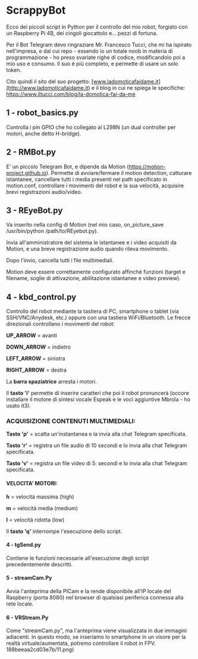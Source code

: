 # ScrappyBot

<div align="left">
Ecco dei piccoli script in Python per il controllo del mio robot, forgiato con un Raspberry Pi 4B, dei cingoli giocattolo e... pezzi di fortuna.

Per il Bot Telegram devo ringraziare Mr. Francesco Tucci, che mi ha ispirato nell'impresa, e dal cui repo - essendo io un totale noob in materia di programmazione - ho preso svariate righe di codice, modificandolo poi a mio uso e consumo. Il suo è più completo, e permette di usare un solo token.

Cito quindi il sito del suo progetto: [www.ladomoticafaidame.it](http://www.ladomoticafaidame.it) e il blog in cui ne spiega le specifiche: https://www.iltucci.com/blog/la-domotica-fai-da-me

## 1 - robot_basics.py

Controlla i pin GPIO che ho collegato al L298N (un dual controller per motori, anche detto H-bridge).

## 2 - RMBot.py

E' un piccolo Telegram Bot, e dipende da Motion (https://motion-project.github.io). Permette di avviare/fermare il motion detection, catturare istantanee, cancellare tutti i media presenti nel path specificato in motion.conf, controllare i movimenti del robot e la sua velocità, acquisire brevi registrazioni audio/video.

## 3 - REyeBot.py

Va inserito nella config di Motion (nel mio caso, on_picture_save /usr/bin/python /path/to/REyebot.py).

Invia all'amministratore del sistema le istantanee e i video acquisiti da Motion, e una breve registrazione audio quando rileva movimento.

Dopo l'invio, cancella tutti i file multimediali.

Motion deve essere correttamente configurato affinché funzioni (target e filename, soglie di attivazione, abilitazione istantanee e video preview).

## 4 - kbd_control.py

Controllo del robot mediante la tastiera di PC, smartphone o tablet (via SSH/VNC/Anydesk, etc.) oppure con una tastiera WiFi/Bluetooth.
Le frecce direzionali controllano i movimenti del robot:

 **UP_ARROW** = avanti

 **DOWN_ARROW** = indietro

 **LEFT_ARROW** = sinistra

 **RIGHT_ARROW** = destra

La **barra spaziatrice** arresta i motori.

Il **tasto 'i'** permette di inserire caratteri che poi il robot pronuncerà (occore installare il motore di sintesi vocale Espeak e le voci aggiuntive Mbrola - ho usato it3).

### ACQUISIZIONE CONTENUTI MULTIMEDIALI:

**Tasto 'p'** = scatta un'instantanea e la invia alla chat Telegram specificata.

**Tasto 'r'** = registra un file audio di 10 secondi e lo invia alla chat Telegram specificata.

**Tasto 'v'** = registra un file video di 5: secondi e lo invia alla chat Telegram specificata.

#### VELOCITA' MOTORI:

**h** = velocità massima (high)

**m** = velocità media (medium)

**l** = velocità ridotta (low)

Il **tasto 'q'** interrompe l'esecuzione dello script.

#### 4 - tgSend.py

Contiene le funzioni necessarie all'esecuzione degli script precedentemente descritti.

#### 5 - streamCam.Py

Avvia l'anteprima della PICam e la rende disponibile all'IP locale del Raspberry (porta 8080) nel browser di qualsiasi periferica connessa alla rete locale.

#### 6 - VRStream.Py

Come "streamCam.py", ma l'anteprima viene visualizzata in due immagini adiacenti. In questo modo, se inseriamo lo smartphone in un visore per la realtà virtuale/aumentata, potremo controllare il robot in FPV.
188beeaa2cd03e7b/11.png)